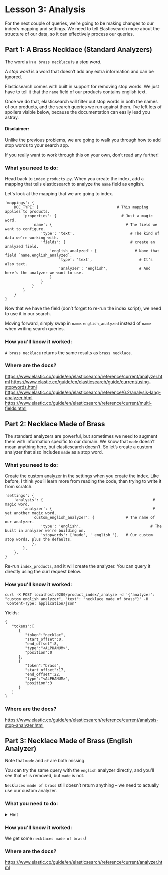 # Lesson 3: Analysis

For the next couple of queries, we’re going to be making changes to our index’s mapping and settings. We need to tell Elasticsearch more about the structure of our data, so it can effectively process our queries.

## Part 1: A Brass Necklace (Standard Analyzers)

The word `a` in `a brass necklace` is a *stop word*.

A *stop word* is a word that doesn’t add any extra information and can be ignored.

Elasticsearch comes with built in support for removing stop words. We just have to tell it that the `name` field of our products contains english text.

Once we do that, elasticsearch will filter out stop words in both the names of our products, and the search queries we run against them. I’ve left lots of spoilers visible below, because the documentation can easily lead you astray.

#### Disclaimer:
Unlike the previous problems, we are going to walk you through how to add stop words to your search app.

If you really want to work through this on your own, don’t read any further!

### What you need to do:
Head back to `index_products.py`. When you create the index, add a mapping that tells elasticsearch to analyze the `name` field as english.

Let's look at the mapping that we are going to index.
```
'mappings': {
    DOC_TYPE: {                                   # This mapping applies to products.
        'properties': {                             # Just a magic word.
            'name': {                                 # The field we want to configure.
                'type': 'text',                         # The kind of data we’re working with.
                'fields': {                             # create an analyzed field.
                    'english_analyzed': {                 # Name that field `name.english_analyzed`.
                        'type': 'text',                     # It’s also text.
                        'analyzer': 'english',              # And here’s the analyzer we want to use.
                    }
                }
            }
        }
    }
}
```
Now that we have the field (don’t forget to re-run the index script), we need to use it in our search.

Moving forward, simply swap in `name.english_analyzed` instead of `name` when writing search queries.

### How you’ll know it worked:
`A brass necklace` returns the same results as `brass necklace`.

### Where are the docs?
https://www.elastic.co/guide/en/elasticsearch/reference/current/analyzer.html
https://www.elastic.co/guide/en/elasticsearch/guide/current/using-stopwords.html
https://www.elastic.co/guide/en/elasticsearch/reference/6.2/analysis-lang-analyzer.html
https://www.elastic.co/guide/en/elasticsearch/reference/current/multi-fields.html

## Part 2: Necklace Made of Brass
The standard analyzers are powerful, but sometimes we need to augment them with information specific to our domain. We know that `made` doesn’t mean anything here, but elasticsearch doesn’t. So let’s create a custom analyzer that also includes `made` as a stop word.

### What you need to do:
Create the custom analyzer in the settings when you create the index. Like before, I think you’ll learn more from reading the code, than trying to write it from scratch.
```
'settings': {
    'analysis': {                                                 # magic word.
        'analyzer': {                                             # yet another magic word.
            'custom_english_analyzer': {              # The name of our analyzer.
                'type': 'english',                               # The built in analyzer we’re building on.
                'stopwords': ['made', '_english_'],   # Our custom stop words, plus the defaults.
            },
        },
    },
}
```

Re-run `index_products`, and it will create the analyzer. You can query it directly using the curl request below.

### How you’ll know it worked:
```
curl -X POST localhost:9200/product_index/_analyze -d '{"analyzer": "custom_english_analyzer", "text": "necklace made of brass"}' -H 'Content-Type: application/json'
```

Yields:
```
{
   "tokens":[
      {
         "token":"necklac",
         "start_offset":0,
         "end_offset":8,
         "type":"<ALPHANUM>",
         "position":0
      },
      {
         "token":"brass",
         "start_offset":17,
         "end_offset":22,
         "type":"<ALPHANUM>",
         "position":3
      }
   ]
}
```

### Where are the docs?
https://www.elastic.co/guide/en/elasticsearch/reference/current/analysis-stop-analyzer.html


## Part 3: Necklace Made of Brass (English Analyzer)
Note that `made` and `of` are both missing.

You can try the same query with the `english` analyzer directly, and you’ll see that `of` is removed, but `made` is not.

`Necklaces made of brass` still doesn’t return anything – we need to actually use our custom analyzer.

### What you need to do:
<details>
<summary>Hint</summary>
Swap out the english analyzer in the mapping, for the `custom_english_analyzer`.

As usual, don’t forget to re-run `index_products` after changing it.
</details>

### How you’ll know it worked:
We get some `necklaces made of brass`!

### Where are the docs?
https://www.elastic.co/guide/en/elasticsearch/reference/current/analyzer.html

